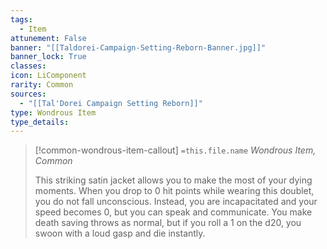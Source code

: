 ```yaml
---
tags:
  - Item
attunement: False
banner: "[[Taldorei-Campaign-Setting-Reborn-Banner.jpg]]"
banner_lock: True
classes:
icon: LiComponent
rarity: Common
sources:
  - "[[Tal'Dorei Campaign Setting Reborn]]"
type: Wondrous Item
type_details: 
---
```

>[!common-wondrous-item-callout] `=this.file.name`
>*Wondrous Item, Common*
>
>This striking satin jacket allows you to make the most of your dying moments. When you drop to 0 hit points while wearing this doublet, you do not fall unconscious. Instead, you are incapacitated and your speed becomes 0, but you can speak and communicate. You make death saving throws as normal, but if you roll a 1 on the d20, you swoon with a loud gasp and die instantly.
>
>
